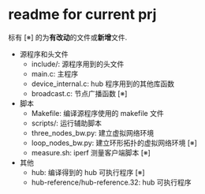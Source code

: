 # readme for current prj

标有 [※] 的为**有改动**的文件或**新增**文件.

- 源程序和头文件
  - include/: 源程序用到的头文件
  - main.c: 主程序
  - device_internal.c: hub 程序用到的其他库函数
  - broadcast.c: 节点广播函数 [※]
- 脚本
  - Makefile: 编译源程序使用的 makefile 文件
  - scripts/: 运行辅助脚本
  - three_nodes_bw.py: 建立虚拟网络环境
  - loop_nodes_bw.py: 建立环形拓扑的虚拟网络环境 [※]
  - measure.sh: iperf 测量客户端脚本 [※]
- 其他
  - hub: 编译得到的 hub 可执行程序 [※]
  - hub-reference/hub-reference.32: hub 可执行程序
